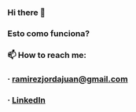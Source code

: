 ### Hi there 👋


### Esto como funciona?

### 📫 How to reach me:
###              · ramirezjordajuan@gmail.com
###              · [LinkedIn](https://www.linkedin.com/in/juan-ramirez-jorda/)
<!--
**JuanRamirezJorda/JuanRamirezJorda** is a ✨ _special_ ✨ repository because its `README.md` (this file) appears on your GitHub profile.

Here are some ideas to get you started:

- 🔭 I’m currently working on ...
- 🌱 I’m currently learning ...
- 👯 I’m looking to collaborate on ...
- 🤔 I’m looking for help with ...
- 💬 Ask me about ...
- 📫 How to reach me: ...
- 😄 Pronouns: ...
- ⚡ Fun fact: ...
-->

